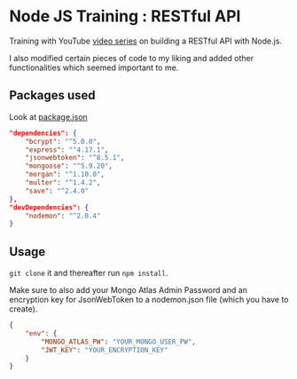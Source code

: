 # Node JS Training : RESTful API
Training with YouTube [video series](https://www.youtube.com/playlist?list=PL55RiY5tL51q4D-B63KBnygU6opNPFk_q) on building a RESTful API with Node.js.

I also modified certain pieces of code to my liking and added other functionalities which seemed important to me.

## Packages used
Look at [package.json](https://github.com/Alphamplyer/NodeJS-Train/blob/master/package.json)

```json
"dependencies": {
    "bcrypt": "^5.0.0",
    "express": "^4.17.1",
    "jsonwebtoken": "^8.5.1",
    "mongoose": "^5.9.20",
    "morgan": "^1.10.0",
    "multer": "^1.4.2",
    "save": "^2.4.0"
},
"devDependencies": {
    "nodemon": "^2.0.4"
}
```

## Usage
```git clone``` it and thereafter run ```npm install```.

Make sure to also add your Mongo Atlas Admin Password and an encryption key for JsonWebToken to a nodemon.json file (which you have to create).

```json
{
    "env": {
        "MONGO_ATLAS_PW": "YOUR_MONGO_USER_PW",
        "JWT_KEY": "YOUR_ENCRYPTION_KEY"
    }
}
```
